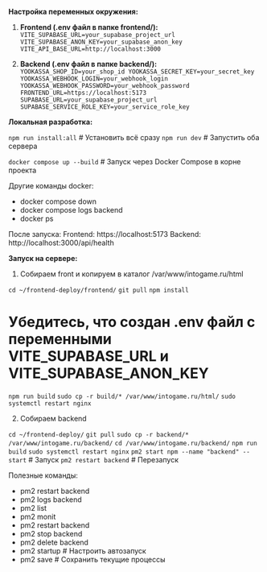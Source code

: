 **Настройка переменных окружения:**

1. **Frontend (.env файл в папке frontend/):**
`
VITE_SUPABASE_URL=your_supabase_project_url
VITE_SUPABASE_ANON_KEY=your_supabase_anon_key
VITE_API_BASE_URL=http://localhost:3000
`

2. **Backend (.env файл в папке backend/):**
`
YOOKASSA_SHOP_ID=your_shop_id
YOOKASSA_SECRET_KEY=your_secret_key
YOOKASSA_WEBHOOK_LOGIN=your_webhook_login
YOOKASSA_WEBHOOK_PASSWORD=your_webhook_password
FRONTEND_URL=https://localhost:5173
SUPABASE_URL=your_supabase_project_url
SUPABASE_SERVICE_ROLE_KEY=your_service_role_key
`


**Локальная разработка:**

`npm run install:all` # Установить всё сразу
`npm run dev` # Запустить оба сервера

`docker compose up --build` # Запуск через Docker Compose в корне проекта


Другие команды docker:
- docker compose down
- docker compose logs backend
- docker ps

После запуска:
	Frontend: https://localhost:5173
	Backend: http://localhost:3000/api/health
  

**Запуск на сервере:**

1. Собираем front и копируем в каталог /var/www/intogame.ru/html

`cd ~/frontend-deploy/frontend/`
`git pull`
`npm install`
# Убедитесь, что создан .env файл с переменными VITE_SUPABASE_URL и VITE_SUPABASE_ANON_KEY
`npm run build`
`sudo cp -r build/* /var/www/intogame.ru/html/`
`sudo systemctl restart nginx`

2. Собираем backend

`cd ~/frontend-deploy/`
`git pull`
`sudo cp -r backend/* /var/www/intogame.ru/backend/`
`cd /var/www/intogame.ru/backend/`
`npm run build`
`sudo systemctl restart nginx`
`pm2 start npm --name "backend" -- start`     # Запуск
`pm2 restart backend`      # Перезапуск
  
Полезные команды:
- pm2 restart backend
- pm2 logs backend
- pm2 list
- pm2 monit
- pm2 restart backend
- pm2 stop backend
- pm2 delete backend
- pm2 startup # Настроить автозапуск
- pm2 save # Сохранить текущие процессы